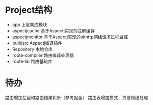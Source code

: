 # Project结构
- app 上层集成模块
- aspectjcache 基于Aspectj实现的注解缓存
- aspectjmonitor 基于Aspectj实现的okhttp网络请求过程监控
- buildsrc Aspectj编译插件
- Repository 本地仓库
- route-compiler 路由编译处理器
- route-lib 路由基础库

# 待办
路由增加拦截和路由结果判断（参考掘金）
路由表增加模式，方便降级处理


